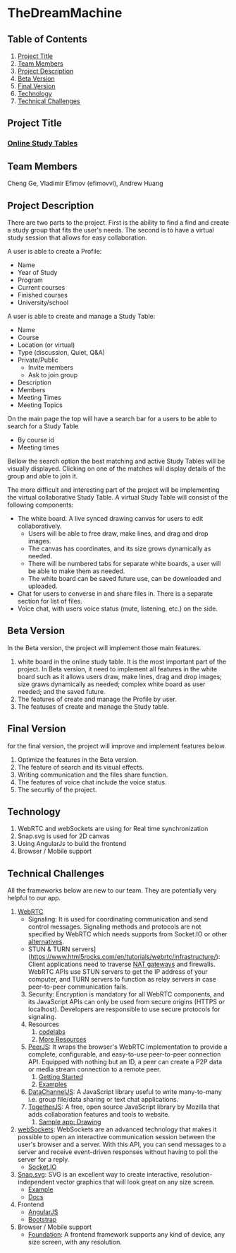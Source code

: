 # TheDreamMachine

## Table of Contents

1. [Project Title](#project_title)
2. [Team Members](#team_members)
3. [Project Description](#project_description)
4. [Beta Version](#beta_version)
5. [Final Version](#final_version)
6. [Technology](#technology)
7. [Technical Challenges](#technical_challenges)

## <a name='project_title'></a>Project Title

### <u>Online Study Tables</u>

## <a name='team_members'></a>Team Members

Cheng Ge, Vladimir Efimov (efimovvl), Andrew Huang

## <a name='project_description'></a>Project Description

There are two parts to the project. First is the ability to find a find and create a study group that fits the user's needs. The second is to have a virtual study session that allows for easy collaboration.

A user is able to create a Profile:

- Name
- Year of Study
- Program
- Current courses
- Finished courses
- University/school

A user is able to create and manage a Study Table:

- Name
- Course
- Location (or virtual)
- Type (discussion, Quiet, Q&A)
- Private/Public
  - Invite members
  - Ask to join group
- Description
- Members
- Meeting Times
- Meeting Topics

On the main page the top will have a search bar for a users to be able to search for a Study Table

- By course id
- Meeting times

Bellow the search option the best matching and active Study Tables will be visually displayed. Clicking on one of the matches will display details of the group and able to join it.

The more difficult and interesting part of the project will be implementing the virtual collaborative Study Table. A virtual Study Table will consist of the following components:

- The white board. A live synced drawing canvas for users to edit collaboratively.
  - Users will be able to free draw, make lines, and drag and drop images.
  - The canvas has coordinates, and its size grows dynamically as needed.
  - There will be numbered tabs for separate white boards, a user will be able to make them as needed.
  - The white board can be saved future use, can be downloaded and uploaded.
- Chat for users to converse in and share files in. There is a separate section for list of files.
- Voice chat, with users voice status (mute, listening, etc.) on the side.

## <a name='beta_version'></a>Beta Version

In the Beta version, the project will implement those main features.

1. white board in the online study table.
   It is the most important part of the project. In Beta version, it need to implement all features in the white board such as it allows users draw, make lines, drag and drop images; size graws dynamically as needed; complex white board as user needed; and the saved future.
2. The features of create and manage the Profile by user.
3. The featuses of create and manage the Study table.

## <a name='final_version'></a>Final Version

for the final version, the project will improve and implement features below.

1. Optimize the features in the Beta version.
2. The feature of search and its visual effects.
3. Writing communication and the files share function.
4. The features of voice chat include the voice status.
5. The securtiy of the project.

## <a name='technology'></a>Technology

1. WebRTC and webSockets are using for Real time synchronization
2. Snap.svg is used for 2D canvas
3. Using AngularJs to build the frontend
4. Browser / Mobile support

## <a name='technical_challenges'></a>Technical Challenges

All the frameworks below are new to our team. They are potentially very helpful to our app.

1. [WebRTC](https://webrtc.org/)
   - Signaling: It is used for coordinating communication and send control messages. Signaling methods and protocols are not specified by WebRTC which needs supports from Socket.IO or other [alternatives](https://github.com/muaz-khan/WebRTC-Experiment/blob/master/Signaling.md).
   - STUN & TURN servers](https://www.html5rocks.com/en/tutorials/webrtc/infrastructure/): Client applications need to traverse [NAT gateways](http://en.wikipedia.org/wiki/NAT_traversal) and firewalls. WebRTC APIs use STUN servers to get the IP address of your computer, and TURN servers to function as relay servers in case peer-to-peer communication fails.
   3. Security: Encryption is mandatory for all WebRTC components, and its JavaScript APIs can only be used from secure origins (HTTPS or localhost). Developers are responsible to use secure protocols for signaling.
   4. Resources
      1. [codelabs](https://codelabs.developers.google.com/codelabs/webrtc-web/#0)
      2. [More Resources](https://webrtc.org/start/)
   5. [PeerJS](http://peerjs.com/): It wraps the browser's WebRTC implementation to provide a complete, configurable, and easy-to-use peer-to-peer connection API. Equipped with nothing but an ID, a peer can create a P2P data or media stream connection to a remote peer.
      1. [Getting Started](http://peerjs.com/docs/#start)
      2. [Examples](http://peerjs.com/examples)
   6. [DataChannelJS](https://github.com/muaz-khan/WebRTC-Experiment/tree/master/DataChannel): A JavaScript library useful to write many-to-many i.e. group file/data sharing or text chat applications.
   7. [TogetherJS](https://togetherjs.com/): A free, open source JavaScript library by Mozilla that adds collaboration features and tools to website.
      1. [Sample app: Drawing](https://togetherjs.com/examples/drawing/)
2. [webSockets](https://developer.mozilla.org/en-US/docs/Web/API/WebSockets_API): WebSockets are an advanced technology that makes it possible to open an interactive communication session between the user's browser and a server. With this API, you can send messages to a server and receive event-driven responses without having to poll the server for a reply.
   - [Socket.IO](https://socket.io/)
3. [Snap.svg](http://snapsvg.io/): SVG is an excellent way to create interactive, resolution-independent vector graphics that will look great on any size screen.
   - [Example](http://snapsvg.io/start/)
   - [Docs](http://snapsvg.io/docs/)
4. Frontend
   - [AngularJS](https://angularjs.org/)
   - [Bootstrap](http://getbootstrap.com/)
5. Browser / Mobile support
   - [Foundation](https://foundation.zurb.com/): A frontend framework supports any kind of device, any size screen, with any resolution.